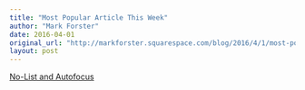 ```yaml
---
title: "Most Popular Article This Week"
author: "Mark Forster"
date: 2016-04-01
original_url: "http://markforster.squarespace.com/blog/2016/4/1/most-popular-article-this-week-1.html"
layout: post
---
```


[No-List and Autofocus](2016-03-29-no-list-and-autofocus.md)

